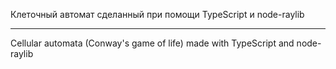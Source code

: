 Клеточный автомат сделанный при помощи TypeScript и node-raylib

<hr></hr>

Cellular automata (Conway's game of life) made with TypeScript and node-raylib
